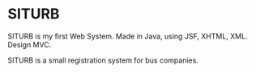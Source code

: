 # SITURB

SITURB is my first Web System. Made in Java, using JSF, XHTML, XML. Design MVC.

SITURB is a small registration system for bus companies.
